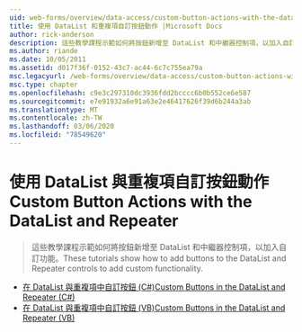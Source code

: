 ```yaml
---
uid: web-forms/overview/data-access/custom-button-actions-with-the-datalist-and-repeater/index
title: 使用 DataList 和重複項自訂按鈕動作 |Microsoft Docs
author: rick-anderson
description: 這些教學課程示範如何將按鈕新增至 DataList 和中繼器控制項，以加入自訂功能。
ms.author: riande
ms.date: 10/05/2011
ms.assetid: d017f36f-0152-43c7-ac44-6c7c755ea79a
msc.legacyurl: /web-forms/overview/data-access/custom-button-actions-with-the-datalist-and-repeater
msc.type: chapter
ms.openlocfilehash: c9e3c297310dc3936fdd2bcccc6b0b552ce6e587
ms.sourcegitcommit: e7e91932a6e91a63e2e46417626f39d6b244a3ab
ms.translationtype: MT
ms.contentlocale: zh-TW
ms.lasthandoff: 03/06/2020
ms.locfileid: "78549620"
---
```

# <a name="custom-button-actions-with-the-datalist-and-repeater"></a><span data-ttu-id="7f112-103">使用 DataList 與重複項自訂按鈕動作</span><span class="sxs-lookup"><span data-stu-id="7f112-103">Custom Button Actions with the DataList and Repeater</span></span>

> <span data-ttu-id="7f112-104">這些教學課程示範如何將按鈕新增至 DataList 和中繼器控制項，以加入自訂功能。</span><span class="sxs-lookup"><span data-stu-id="7f112-104">These tutorials show how to add buttons to the DataList and Repeater controls to add custom functionality.</span></span>

- [<span data-ttu-id="7f112-105">在 DataList 與重複項中自訂按鈕 (C#)</span><span class="sxs-lookup"><span data-stu-id="7f112-105">Custom Buttons in the DataList and Repeater (C#)</span></span>](custom-buttons-in-the-datalist-and-repeater-cs.md)
- [<span data-ttu-id="7f112-106">在 DataList 與重複項中自訂按鈕 (VB)</span><span class="sxs-lookup"><span data-stu-id="7f112-106">Custom Buttons in the DataList and Repeater (VB)</span></span>](custom-buttons-in-the-datalist-and-repeater-vb.md)
